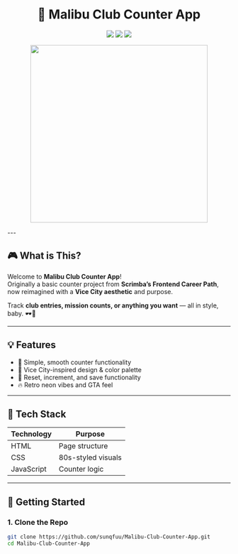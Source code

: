 <h1 align="center">🌴 Malibu Club Counter App</h1>

<p align="center">
  <img src="https://img.shields.io/badge/Theme-GTA%3A%20Vice%20City-pink?style=for-the-badge" />
  <img src="https://img.shields.io/badge/Based%20On-Scrimba%20Counter%20App-blueviolet?style=for-the-badge" />
  <img src="https://img.shields.io/badge/Status-Customized%20%26%20Complete-brightgreen?style=for-the-badge" />
</p>

<p align="center">
  <img src="https://media3.giphy.com/media/v1.Y2lkPTc5MGI3NjExaTcwcDc2OWticXlla2JrNXJpcmRxYjZ1bDN1NTRpemt1Mzc5a3kyNiZlcD12MV9pbnRlcm5hbF9naWZfYnlfaWQmY3Q9cw/hWvyVHq15JSkPPiMie/giphy.gif" width="400" />
</p>
---

## 🎮 What is This?

Welcome to **Malibu Club Counter App**!  
Originally a basic counter project from **Scrimba’s Frontend Career Path**, now reimagined with a **Vice City aesthetic** and purpose.

Track **club entries, mission counts, or anything you want** — all in style, baby. 🕶️🌴

---

## 💡 Features

- 🔢 Simple, smooth counter functionality
- 🌆 Vice City-inspired design & color palette
- 🎯 Reset, increment, and save functionality
- 🔥 Retro neon vibes and GTA feel

---

## 🧰 Tech Stack

| Technology | Purpose              |
|------------|----------------------|
| HTML       | Page structure       |
| CSS        | 80s-styled visuals   |
| JavaScript | Counter logic        |

---

## 🚀 Getting Started

### 1. Clone the Repo

```bash
git clone https://github.com/sunqfuu/Malibu-Club-Counter-App.git
cd Malibu-Club-Counter-App

